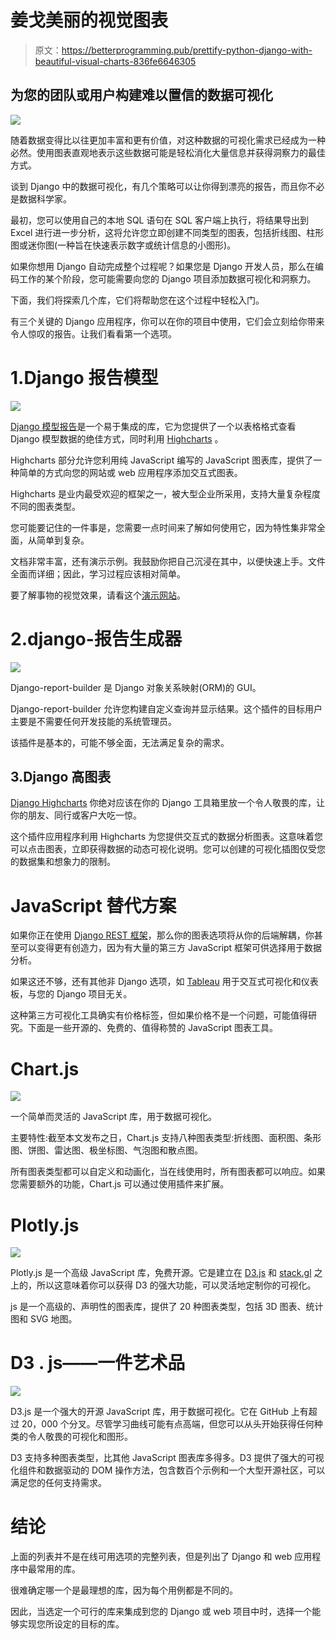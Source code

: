 # 姜戈美丽的视觉图表

> 原文：<https://betterprogramming.pub/prettify-python-django-with-beautiful-visual-charts-836fe6646305>

## 为您的团队或用户构建难以置信的数据可视化

![](img/fa4f80d6fe9e2f753043155cc5d97d39.png)

随着数据变得比以往更加丰富和更有价值，对这种数据的可视化需求已经成为一种必然。使用图表直观地表示这些数据可能是轻松消化大量信息并获得洞察力的最佳方式。

谈到 Django 中的数据可视化，有几个策略可以让你得到漂亮的报告，而且你不必是数据科学家。

最初，您可以使用自己的本地 SQL 语句在 SQL 客户端上执行，将结果导出到 Excel 进行进一步分析，这将允许您立即创建不同类型的图表，包括折线图、柱形图或迷你图(一种旨在快速表示数字或统计信息的小图形)。

如果你想用 Django 自动完成整个过程呢？如果您是 Django 开发人员，那么在编码工作的某个阶段，您可能需要向您的 Django 项目添加数据可视化和洞察力。

下面，我们将探索几个库，它们将帮助您在这个过程中轻松入门。

有三个关键的 Django 应用程序，你可以在你的项目中使用，它们会立刻给你带来令人惊叹的报告。让我们看看第一个选项。

# 1.Django 报告模型

![](img/4322a08a5f1c45959ea31375984c1f37.png)

[Django 模型报告](https://github.com/juanpex/django-model-report)是一个易于集成的库，它为您提供了一个以表格格式查看 Django 模型数据的绝佳方式，同时利用 [Highcharts](https://www.highcharts.com/) 。

Highcharts 部分允许您利用纯 JavaScript 编写的 JavaScript 图表库，提供了一种简单的方式向您的网站或 web 应用程序添加交互式图表。

Highcharts 是业内最受欢迎的框架之一，被大型企业所采用，支持大量复杂程度不同的图表类型。

您可能要记住的一件事是，您需要一点时间来了解如何使用它，因为特性集非常全面，从简单到复杂。

文档非常丰富，还有演示示例。我鼓励你把自己沉浸在其中，以便快速上手。文件全面而详细；因此，学习过程应该相对简单。

要了解事物的视觉效果，请看这个[演示网站](http://django-model-report.herokuapp.com/)。

# 2.django-报告生成器

![](img/720f0fa8e87615d80f6cb5fc0c91d4b4.png)

Django-report-builder 是 Django 对象关系映射(ORM)的 GUI。

Django-report-builder 允许您构建自定义查询并显示结果。这个插件的目标用户主要是不需要任何开发技能的系统管理员。

该插件是基本的，可能不够全面，无法满足复杂的需求。

## 3.Django 高图表

[Django Highcharts](https://github.com/ernestoarbitrio/django-highcharts) 你绝对应该在你的 Django 工具箱里放一个令人敬畏的库，让你的朋友、同行或客户大吃一惊。

这个插件应用程序利用 Highcharts 为您提供交互式的数据分析图表。这意味着您可以点击图表，立即获得数据的动态可视化说明。您可以创建的可视化插图仅受您的数据集和想象力的限制。

# JavaScript 替代方案

如果你正在使用 [Django REST 框架](https://www.django-rest-framework.org/)，那么你的图表选项将从你的后端解耦，你甚至可以变得更有创造力，因为有大量的第三方 JavaScript 框架可供选择用于数据分析。

如果这还不够，还有其他非 Django 选项，如 [Tableau](https://www.tableau.com/) 用于交互式可视化和仪表板，与您的 Django 项目无关。

这种第三方可视化工具确实有价格标签，但如果价格不是一个问题，可能值得研究。下面是一些开源的、免费的、值得称赞的 JavaScript 图表工具。

# Chart.js

![](img/1a38d4dfd97faa61ff10eda45df08ca6.png)

一个简单而灵活的 JavaScript 库，用于数据可视化。

主要特性:截至本文发布之日，Chart.js 支持八种图表类型:折线图、面积图、条形图、饼图、雷达图、极坐标图、气泡图和散点图。

所有图表类型都可以自定义和动画化，当在线使用时，所有图表都可以响应。如果您需要额外的功能，Chart.js 可以通过使用插件来扩展。

# Plotly.js

![](img/68d420400faf047805ed29fcf0dd44f9.png)

Plotly.js 是一个高级 JavaScript 库，免费开源。它是建立在 [D3.js](https://d3js.org/) 和 [stack.gl](http://stack.gl/) 之上的，所以这意味着你可以获得 D3 的强大功能，可以灵活地定制你的可视化。

js 是一个高级的、声明性的图表库，提供了 20 种图表类型，包括 3D 图表、统计图和 SVG 地图。

# D3 . js——一件艺术品

![](img/cdac6e7d87dd4e391479a8993789b5bd.png)

D3.js 是一个强大的开源 JavaScript 库，用于数据可视化。它在 GitHub 上有超过 20，000 个分叉。尽管学习曲线可能有点高端，但您可以从头开始获得任何种类的令人敬畏的可视化和图形。

D3 支持多种图表类型，比其他 JavaScript 图表库多得多。D3 提供了强大的可视化组件和数据驱动的 DOM 操作方法，包含数百个示例和一个大型开源社区，可以满足您的任何支持需求。

# 结论

上面的列表并不是在线可用选项的完整列表，但是列出了 Django 和 web 应用程序中最常用的库。

很难确定哪一个是最理想的库，因为每个用例都是不同的。

因此，当选定一个可行的库来集成到您的 Django 或 web 项目中时，选择一个能够实现您所设定的目标的库。